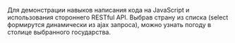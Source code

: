 Для демонстрации навыков написания кода на JavaScript и использования стороннего RESTful API. Выбрав страну из списка (select формирутся динамически из ajax запроса),
можно узнать погоду в столице выбранного государства.
